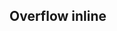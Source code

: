 ## Overflow inline


<!-- <values.overflowInline> -->

<!-- </values.overflowInline> -->

<!-- <variants.overflowInline> -->

<!-- </variants.overflowInline> -->
